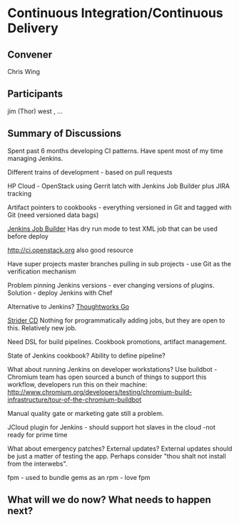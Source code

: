 Continuous Integration/Continuous Delivery
==========================================

## Convener

Chris Wing

## Participants
jim (Thor) west
, ...

## Summary of Discussions

Spent past 6 months developing CI patterns.  Have spent most of my time managing Jenkins.

Different trains of development - based on pull requests

HP Cloud - OpenStack using Gerrit latch with Jenkins Job Builder plus JIRA tracking

Artifact pointers to cookbooks - everything versioned in Git and tagged with Git (need versioned data bags)

[Jenkins Job Builder](http://ci.openstack.org/jenkins-job-builder/)
Has dry run mode to test XML job that can be used before deploy

http://ci.openstack.org also good resource

Have super projects master branches pulling in sub projects - use Git as the verification mechanism

Problem pinning Jenkins versions - ever changing versions of plugins.  Solution - deploy Jenkins with Chef

Alternative to Jenkins?  [Thoughtworks Go](http://www.thoughtworks.com/products/go-continuous-delivery)

[Strider CD](https://github.com/Strider-CD) Nothing for programmatically adding jobs, but they are open to this.  Relatively new job.

Need DSL for build pipelines.  Cookbook promotions, artifact management.

State of Jenkins cookbook?  Ability to define pipeline?

What about running Jenkins on developer workstations?  Use buildbot - Chromium team has open sourced a bunch of things to support this workflow, developers run this on their machine: http://www.chromium.org/developers/testing/chromium-build-infrastructure/tour-of-the-chromium-buildbot

Manual quality gate or marketing gate still a problem.

JCloud plugin for Jenkins - should support hot slaves in the cloud -not ready for prime time

What about emergency patches?  External updates?  External updates should be just a matter of testing the app.  Perhaps consider "thou shalt not install from the interwebs".

fpm - used to bundle gems as an rpm - love fpm

## What will we do now?  What needs to happen next?